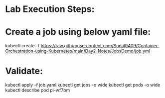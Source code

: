 Lab Execution Steps:
=====================

Create a job using below yaml file:
====================================

kubectl create -f https://raw.githubusercontent.com/Sonal0409/Container-Orchestration-using-Kubernetes/main/Day2-Notes/JobsDemo/job.yml

Validate:
====================================

kubectl apply -f job.yaml
kubectl get jobs -o wide
kubectl get pods -o wide
kubectl describe pod pi-wf7bm
